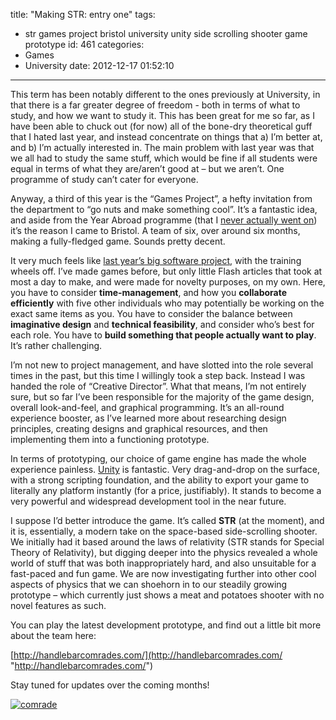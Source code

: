 title: "Making STR: entry one"
tags:
  - str games project bristol university unity side scrolling shooter game prototype
id: 461
categories:
  - Games
  - University
date: 2012-12-17 01:52:10
---

This term has been notably different to the ones previously at University, in that there is a far greater degree of freedom - both in terms of what to study, and how we want to study it. This has been great for me so far, as I have been able to chuck out (for now) all of the bone-dry theoretical guff that I hated last year, and instead concentrate on things that a) I’m better at, and b) I’m actually interested in. The main problem with last year was that we all had to study the same stuff, which would be fine if all students were equal in terms of what they are/aren’t good at – but we aren’t. One programme of study can’t cater for everyone.

<!-- more -->

Anyway, a third of this year is the “Games Project”, a hefty invitation from the department to “go nuts and make something cool”. It’s a fantastic idea, and aside from the Year Abroad programme (that I [never actually went on](http://jh47.com/2012/09/year-abroad-on-ice/)) it’s the reason I came to Bristol. A team of six, over around six months, making a fully-fledged game. Sounds pretty decent.

It very much feels like [last year’s big software project](http://jh47.com/docueasy/), with the training wheels off. I’ve made games before, but only little Flash articles that took at most a day to make, and were made for novelty purposes, on my own. Here, you have to consider **time-management**, and how you **collaborate efficiently** with five other individuals who may potentially be working on the exact same items as you. You have to consider the balance between **imaginative design** and **technical feasibility**, and consider who’s best for each role. You have to **build something that people actually want to play**. It’s rather challenging.

I’m not new to project management, and have slotted into the role several times in the past, but this time I willingly took a step back. Instead I was handed the role of “Creative Director”. What that means, I’m not entirely sure, but so far I’ve been responsible for the majority of the game design, overall look-and-feel, and graphical programming. It’s an all-round experience booster, as I’ve learned more about researching design principles, creating designs and graphical resources, and then implementing them into a functioning prototype.

In terms of prototyping, our choice of game engine has made the whole experience painless. [Unity](http://unity3d.com/) is fantastic. Very drag-and-drop on the surface, with a strong scripting foundation, and the ability to export your game to literally any platform instantly (for a price, justifiably). It stands to become a very powerful and widespread development tool in the near future.

I suppose I’d better introduce the game. It’s called **STR** (at the moment), and it is, essentially, a modern take on the space-based side-scrolling shooter. We initially had it based around the laws of relativity (STR stands for Special Theory of Relativity), but digging deeper into the physics revealed a whole world of stuff that was both inappropriately hard, and also unsuitable for a fast-paced and fun game. We are now investigating further into other cool aspects of physics that we can shoehorn in to our steadily growing prototype – which currently just shows a meat and potatoes shooter with no novel features as such.

You can play the latest development prototype, and find out a little bit more about the team here: 

[http://handlebarcomrades.com/](http://handlebarcomrades.com/ "http://handlebarcomrades.com/")

Stay tuned for updates over the coming months!

[![comrade](http://jh47.com/wp-content/uploads/2012/12/comrade_thumb.png "comrade")](http://jh47.com/wp-content/uploads/2012/12/comrade.png)
